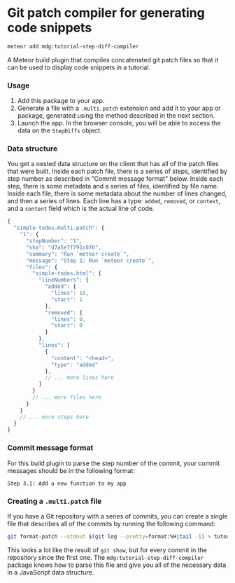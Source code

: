 <h1>Git patch compiler for generating code snippets</h1>

```sh
meteor add mdg:tutorial-step-diff-compiler
```

A Meteor build plugin that compiles concatenated git patch files so that it can be used to display code snippets in a tutorial.

### Usage

1. Add this package to your app.
2. Generate a file with a `.multi.patch` extension and add it to your app or package, generated using the method described in the next section.
3. Launch the app. In the browser console, you will be able to access the data on the `StepDiffs` object.

### Data structure

You get a nested data structure on the client that has all of the patch files that were built. Inside each patch file, there is a series of steps, identified by step number as described in "Commit message format" below. Inside each step, there is some metadata and a series of files, identified by file name. Inside each file, there is some metadata about the number of lines changed, and then a series of lines. Each line has a type: `added`, `removed`, or `context`, and a `content` field which is the actual line of code.

```js
{
  "simple-todos.multi.patch": {
    "1": {
      "stepNumber": "1",
      "sha": "d7a5e7f791c6f6",
      "summary": "Run `meteor create`",
      "message": "Step 1: Run `meteor create`",
      "files": {
        "simple-todos.html": {
          "lineNumbers": {
            "added": {
              "lines": 14,
              "start": 1
            },
            "removed": {
              "lines": 0,
              "start": 0
            }
          },
          "lines": [
            {
              "content": "<head>",
              "type": "added"
            },
            // ... more lines here
          ]
        }
        // ... more files here
      }
    }
    // ... more steps here
  }
}
```

### Commit message format

For this build plugin to parse the step number of the commit, your commit messages should be in the following format:

```
Step 3.1: Add a new function to my app
```

### Creating a `.multi.patch` file

If you have a Git repository with a series of commits, you can create a single file that describes all of the commits by running the following command:

```sh
git format-patch --stdout $(git log --pretty=format:%H|tail -1) > tutorial.multi.patch
```

This looks a lot like the result of `git show`, but for every commit in the repository since the first one. The `mdg:tutorial-step-diff-compiler` package knows how to parse this file and give you all of the necessary data in a JavaScript data structure.
